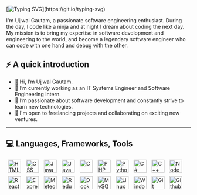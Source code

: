 [![Typing SVG](https://readme-typing-svg.demolab.com/?lines=Hello+there!;Welcome+to+my+GitHub+profile!!)](https://git.io/typing-svg)

I'm Ujjwal Gautam, a passionate software engineering enthusiast. During the day, I code like a ninja and at night I dream about coding the next day. My mission is to bring my expertise in software development and engineering to the world, and become a legendary software engineer who can code with one hand and debug with the other.

## ⚡️ A quick introduction

- 👋 Hi, I’m Ujjwal Gautam.
- 🔭 I’m currently working as an IT Systems Engineer and Software Engineering Intern.
- 🌱 I’m passionate about software development and constantly strive to learn new technologies.
- 💼 I'm open to freelancing projects and collaborating on exciting new ventures.

<hr>

## 💻 Languages, Frameworks, Tools

<p float="left">
<img style="padding:5px;" align="center" alt="HTML" width="35px" src="https://cdn.jsdelivr.net/gh/devicons/devicon/icons/html5/html5-original.svg"/>
<img style="padding:5px;" align="center" alt="CSS" width="35px" src="https://cdn.jsdelivr.net/gh/devicons/devicon/icons/css3/css3-original.svg"/>
<img style="padding:5px;" align="center" alt="JavaScript" width="35px" src="https://cdn.jsdelivr.net/gh/devicons/devicon/icons/javascript/javascript-original.svg"/>
<img style="padding:5px;" align="center" alt="Java" width="35px" src="https://cdn.jsdelivr.net/gh/devicons/devicon/icons/java/java-original.svg"/>
<img style="padding:5px;" align="center" alt="C" width="35px" src="https://cdn.jsdelivr.net/gh/devicons/devicon/icons/c/c-original.svg"/>
<img style="padding:5px;" align="center" alt="PHP" width="35px" src="https://cdn.jsdelivr.net/gh/devicons/devicon/icons/php/php-original.svg"/>
<img style="padding:5px;" align="center" alt="Python" width="35px" src="https://cdn.jsdelivr.net/gh/devicons/devicon/icons/python/python-original.svg"/>
<img style="padding:5px;" align="center" alt="C#" width="35px" src="https://cdn.jsdelivr.net/gh/devicons/devicon/icons/csharp/csharp-original.svg"/>
<img style="padding:5px;" align="center" alt="C++" width="35px" src="https://cdn.jsdelivr.net/gh/devicons/devicon/icons/cplusplus/cplusplus-original.svg"/>
<img style="padding:5px;" align="center" alt="NodeJS" width="35px" src="https://cdn.jsdelivr.net/gh/devicons/devicon/icons/nodejs/nodejs-original.svg"/>
<img style="padding:5px;" align="center" alt="ReactJS" width="35px" src="https://cdn.jsdelivr.net/gh/devicons/devicon/icons/react/react-original.svg"/>
<img style="padding:5px;" align="center" alt="ExpressJS" width="35px" src="https://cdn.jsdelivr.net/gh/devicons/devicon/icons/express/express-original.svg"/>
<img style="padding:5px;" align="center" alt="MeteorJS" width="35px" src="https://cdn.jsdelivr.net/gh/devicons/devicon/icons/meteor/meteor-original.svg"/>
<img style="padding:5px;" align="center" alt="Redux" width="35px" src="https://cdn.jsdelivr.net/gh/devicons/devicon/icons/redux/redux-original.svg"/>
<img style="padding:5px;" align="center" alt="Docker" width="35px" src="https://cdn.jsdelivr.net/gh/devicons/devicon/icons/docker/docker-original.svg"/>
<img style="padding:5px;" align="center" alt="MySQL" width="35px" src="https://cdn.jsdelivr.net/gh/devicons/devicon/icons/mysql/mysql-original.svg"/>
<img style="padding:5px;" align="center" alt="Linux" width="35px" src="https://cdn.jsdelivr.net/gh/devicons/devicon/icons/linux/linux-original.svg"/>
<img style="padding:5px;" align="center" alt="Windows" width="35px" src="https://cdn.jsdelivr.net/gh/devicons/devicon/icons/windows8/windows8-original.svg"/>
<img style="padding:5px;" align="center" alt="Git" width="35px" src="https://cdn.jsdelivr.net/gh/devicons/devicon/icons/git/git-original.svg"/>
<img style="padding:5px;" align="center" alt="Github" width="35px" src="https://cdn.jsdelivr.net/gh/devicons/devicon/icons/github/github-original.svg"/>
</p>


<!---
ujjwalrg/ujjwalrg is a ✨ special ✨ repository because its `README.md` (this file) appears on your GitHub profile.
You can click the Preview link to take a look at your changes.
--->
